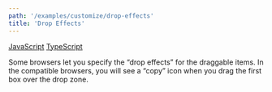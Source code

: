 ```yaml
---
path: '/examples/customize/drop-effects'
title: 'Drop Effects'
---
```


[JavaScript](https://github.com/react-dnd/react-dnd/tree/gh-pages/examples_js/05%20Customize/Drop%20Effects)
[TypeScript](https://github.com/react-dnd/react-dnd/tree/master/packages/documentation-examples/src/05%20Customize/Drop%20Effects)

Some browsers let you specify the “drop effects” for the draggable
items. In the compatible browsers, you will see a “copy” icon when you
drag the first box over the drop zone.

<customize-drop-effects></customize-drop-effects>
